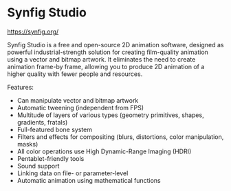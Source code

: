 Synfig Studio
=============

https://synfig.org/

Synfig Studio is a free and open-source 2D animation software, designed as
  powerful industrial-strength solution for creating film-quality animation
  using a vector and bitmap artwork. It eliminates the need to create
  animation frame-by frame, allowing you to produce 2D animation of a higher
  quality with fewer people and resources.
  
  Features:
  
  - Can manipulate vector and bitmap artwork
  - Automatic tweening (independent from FPS)
  - Multitude of layers of various types (geometry primitives, shapes,
  gradients, fratals)
  - Full-featured bone system
  - Filters and effects for compositing (blurs, distortions, color
  manipulation, masks)
  - All color operations use High Dynamic-Range Imaging (HDRI)
  - Pentablet-friendly tools
  - Sound support
  - Linking data on file- or parameter-level
  - Automatic animation using mathematical functions
